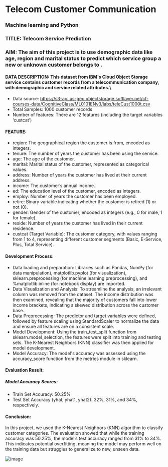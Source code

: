 # Telecom Customer Communication


### Machine learning and Python 

### TITLE: Telecom Service Prediction

### AIM: The aim of this project is to use demographic data like age, region and marital status to predict which service group a new or unknown customer belongs to .

#### DATA DESCRIPTION: This dataset from IBM's Cloud Object Storage service contains customer records from a telecommunication company, with demographic and service related attributes.\
- Data source: https://s3-api.us-geo.objectstorage.softlayer.net/cf-courses-data/CognitiveClass/ML0101ENv3/labs/teleCust1000t.csv
- Total Samples: 1000 customer records
- Number of features: There are 12 features (including the target variables ‘custcat’)

#### FEATURE:
- region: The geographical region the customer is from, encoded as integers.
- tenure: The number of years the customer has been using the service.
- age: The age of the customer.
- marital: Marital status of the customer, represented as categorical values.
- address: Number of years the customer has lived at their current address.
- income: The customer’s annual income.
- ed: The education level of the customer, encoded as integers.
- employ: Number of years the customer has been employed.
- retire: Binary variable indicating whether the customer is retired (1) or not (0).
- gender: Gender of the customer, encoded as integers (e.g., 0 for male, 1 for female).
- reside: Number of years the customer has lived in their current residence.
- custcat (Target Variable): The customer category, with values ranging from 1 to 4, representing different customer segments (Basic, E-Service, Plus, Total Service).

#### Development Process: 
- Data loading and preparation: Libraries such as Pandas, NumPy (for data manipulation), matplotlib.pyplot (for visualization), sklearn.preprocessing (for machine learning preprocessing), and %matplotlib inline (for notebook display) are imported.
- Data Visualization and Analysis: To streamline the analysis, an irrelevant column was removed from the dataset. The income distribution was then examined, revealing that the majority of customers fall into lower income brackets, indicating a skewed distribution across the customer base.
- Data Preprocessing: The predictor and target variables were defined, followed by feature scaling using StandardScaler to normalize the data and ensure all features are on a consistent scale.
- Model Development: Using the train_test_split function from sklearn.model_selection, the features were split into training and testing sets. The K-Nearest Neighbors (KNN) classifier was then applied for model development.
- Model Accuracy: The model's accuracy was assessed using the accuracy_score function from the metrics module in sklearn.
#### Evaluation Result:
##### Model Accuracy Scores:
- Train Set Accuracy: 50.25%
- Test Set Accuracy (yhat, yhat1, yhat2): 32%, 31%, and 34%, respectively.

#### Conclusion:
In this project, we used the K-Nearest Neighbors (KNN) algorithm to classify customer categories. The evaluation showed that while the training accuracy was 50.25%, the model’s test accuracy ranged from 31% to 34%. This indicates potential overfitting, meaning the model may perform well on the training data but struggles to generalize to new, unseen data.

![image](https://github.com/user-attachments/assets/3a0e44ce-e8b0-4a93-819d-dfd9e29ab8e3)
